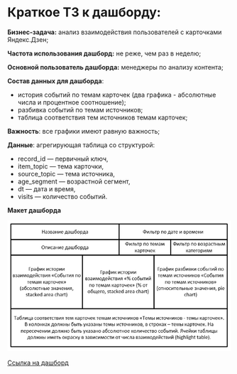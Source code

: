 # Краткое ТЗ к дашборду:
**Бизнес-задача:** анализ взаимодействия пользователей с карточками Яндекс.Дзен;

**Частота использования дашборд:** не реже, чем раз в неделю;

**Основной пользователь дашборда:** менеджеры по анализу контента;

**Состав данных для дашборда**:

- история событий по темам карточек (два графика - абсолютные числа и процентное соотношение);
- разбивка событий по темам источников;
- таблица соответствия тем источников темам карточек;

**Важность**: все графики имеют равную важность;

**Данные**: агрегирующая таблица со структурой:
- record_id — первичный ключ,
- item_topic — тема карточки,
- source_topic — тема источника,
- age_segment — возрастной сегмент,
- dt — дата и время,
- visits — количество событий.
  
**Макет дашборда**

![Макет дашборда](https://github.com/eradul/Portfolio/blob/main/Dzen/dash_maket.png)

[Ссылка на дашборд](https://public.tableau.com/views/Dashbord_Dzen_16861427627560/Dashboard_Dzen?:language=en-US&publish=yes&:display_count=n&:origin=viz_share_link)

